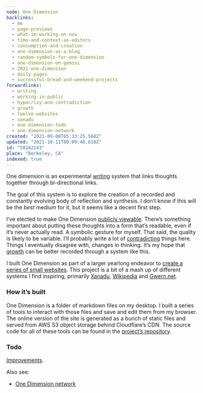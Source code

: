```yaml
---
node: One Dimension
backlinks:
  - me
  - page-previews
  - what-im-working-on-now
  - time-and-context-as-editors
  - consumption-and-creation
  - one-dimension-as-a-blog
  - random-symbols-for-one-dimension
  - one-dimension-on-gemini
  - 2021-one-dimension
  - daily-pages
  - successful-bread-and-weekend-projects
forwardlinks:
  - writing
  - working-in-public
  - hypocrisy-and-contradiction
  - growth
  - twelve-websites
  - xanadu
  - one-dimension-todo
  - one-dimension-network
created: "2021-09-08T05:33:25.568Z"
updated: "2021-10-11T00:09:46.810Z"
id: "50162143"
place: "Berkeley, CA"
indexed: true
---
```


One dimension is an experimental [writing](writing.md) system that links thoughts together through bi-directional links.

The goal of this system is to explore the creation of a recorded and constantly evolving body of reflection and synthesis. I don’t know if this will be the _best_ medium for it, but it seems like a decent first step.

I’ve elected to make One Dimension [publicly viewable](working-in-public.md). There’s something important about putting these thoughts into a form that’s readable, even if it’s never actually read. A symbolic gesture for myself. That said, the quality is likely to be variable. I’ll probably write a lot of [contradicting](hypocrisy-and-contradiction.md) things here. Things I eventually disagree with, changes in thinking. It’s my hope that [growth](growth.md) can be better recorded through a system like this.

I built One Dimension as part of a larger yearlong endeavor to [create a series of small websites](twelve-websites.md). This project is a bit of a mash up of different systems I find inspiring, primarily [Xanadu](xanadu.md), [Wikipedia](https://en.wikipedia.org/wiki/Wikipedia:About) and [Gwern.net](https://gwern.net).

### How it’s built

One Dimension is a folder of markdown files on my desktop. I built a series of tools to interact with those files and save and edit them from my browser. The online version of the site is generated as a bunch of static files and served from AWS S3 object storage behind Cloudflare’s CDN. The source code for all of these tools can be found in the [project’s repository](https://github.com/cbroms/thoughts).

### Todo

[Improvements](one-dimension-todo.md).

Also see:

- [One Dimension network](one-dimension-network.md)
